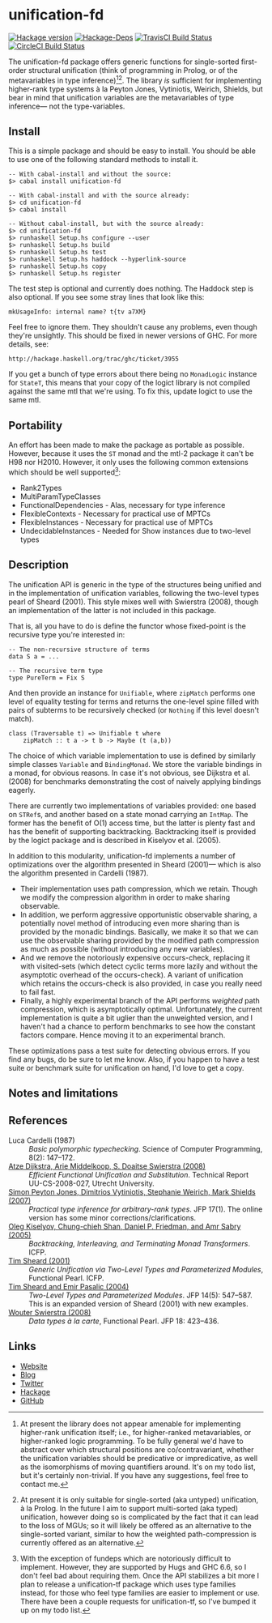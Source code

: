 unification-fd
==============
[![Hackage version](https://img.shields.io/hackage/v/unification-fd.svg?style=flat)](https://hackage.haskell.org/package/unification-fd) 
[![Hackage-Deps](https://img.shields.io/hackage-deps/v/unification-fd.svg?style=flat)](http://packdeps.haskellers.com/specific?package=unification-fd)
[![TravisCI Build Status](https://img.shields.io/travis/wrengr/unification-fd.svg?style=flat)](https://travis-ci.org/wrengr/unification-fd) 
[![CircleCI Build Status](https://circleci.com/gh/wrengr/unification-fd.svg?style=shield&circle-token=b57517657c556be6fd8fca92b843f9e4cffaf8d1)](https://circleci.com/gh/wrengr/unification-fd)

The unification-fd package offers generic functions for single-sorted
first-order structural unification (think of programming in Prolog,
or of the metavariables in type inference)[^1][^2]. The library
*is* sufficient for implementing higher-rank type systems à la
Peyton Jones, Vytiniotis, Weirich, Shields, but bear in mind that
unification variables are the metavariables of type inference— not
the type-variables.


## Install

This is a simple package and should be easy to install. You should
be able to use one of the following standard methods to install it.

    -- With cabal-install and without the source:
    $> cabal install unification-fd
    
    -- With cabal-install and with the source already:
    $> cd unification-fd
    $> cabal install
    
    -- Without cabal-install, but with the source already:
    $> cd unification-fd
    $> runhaskell Setup.hs configure --user
    $> runhaskell Setup.hs build
    $> runhaskell Setup.hs test
    $> runhaskell Setup.hs haddock --hyperlink-source
    $> runhaskell Setup.hs copy
    $> runhaskell Setup.hs register

The test step is optional and currently does nothing. The Haddock
step is also optional. If you see some stray lines that look like
this:

    mkUsageInfo: internal name? t{tv a7XM}

Feel free to ignore them. They shouldn't cause any problems, even
though they're unsightly. This should be fixed in newer versions
of GHC. For more details, see:

    http://hackage.haskell.org/trac/ghc/ticket/3955

If you get a bunch of type errors about there being no `MonadLogic`
instance for `StateT`, this means that your copy of the logict
library is not compiled against the same mtl that we're using. To
fix this, update logict to use the same mtl.


## Portability

An effort has been made to make the package as portable as possible.
However, because it uses the `ST` monad and the mtl-2 package it
can't be H98 nor H2010. However, it only uses the following common
extensions which should be well supported[^3]:

* Rank2Types
* MultiParamTypeClasses
* FunctionalDependencies - Alas, necessary for type inference
* FlexibleContexts - Necessary for practical use of MPTCs
* FlexibleInstances - Necessary for practical use of MPTCs
* UndecidableInstances - Needed for Show instances due to two-level types


## Description

The unification API is generic in the type of the structures being
unified and in the implementation of unification variables, following
the two-level types pearl of Sheard (2001). This style mixes well
with Swierstra (2008), though an implementation of the latter is
not included in this package.

That is, all you have to do is define the functor whose fixed-point
is the recursive type you're interested in:

    -- The non-recursive structure of terms
    data S a = ...

    -- The recursive term type
    type PureTerm = Fix S

And then provide an instance for `Unifiable`, where `zipMatch`
performs one level of equality testing for terms and returns the
one-level spine filled with pairs of subterms to be recursively
checked (or `Nothing` if this level doesn't match).

    class (Traversable t) => Unifiable t where
        zipMatch :: t a -> t b -> Maybe (t (a,b))

The choice of which variable implementation to use is defined by
similarly simple classes `Variable` and `BindingMonad`. We store
the variable bindings in a monad, for obvious reasons. In case it's
not obvious, see Dijkstra et al. (2008) for benchmarks demonstrating
the cost of naively applying bindings eagerly.

There are currently two implementations of variables provided: one
based on `STRef`s, and another based on a state monad carrying an
`IntMap`. The former has the benefit of O(1) access time, but the
latter is plenty fast and has the benefit of supporting backtracking.
Backtracking itself is provided by the logict package and is described
in Kiselyov et al. (2005).

In addition to this modularity, unification-fd implements a number
of optimizations over the algorithm presented in Sheard (2001)—
which is also the algorithm presented in Cardelli (1987).

* Their implementation uses path compression, which we retain.
    Though we modify the compression algorithm in order to make
    sharing observable.
* In addition, we perform aggressive opportunistic observable
    sharing, a potentially novel method of introducing even more
    sharing than is provided by the monadic bindings. Basically,
    we make it so that we can use the observable sharing provided
    by the modified path compression as much as possible (without
    introducing any new variables).
* And we remove the notoriously expensive occurs-check, replacing
    it with visited-sets (which detect cyclic terms more lazily and
    without the asymptotic overhead of the occurs-check). A variant
    of unification which retains the occurs-check is also provided,
    in case you really need to fail fast.
* Finally, a highly experimental branch of the API performs *weighted*
    path compression, which is asymptotically optimal. Unfortunately,
    the current implementation is quite a bit uglier than the
    unweighted version, and I haven't had a chance to perform
    benchmarks to see how the constant factors compare. Hence moving
    it to an experimental branch.

These optimizations pass a test suite for detecting obvious errors.
If you find any bugs, do be sure to let me know. Also, if you happen
to have a test suite or benchmark suite for unification on hand,
I'd love to get a copy.


## Notes and limitations

[^1]: At present the library does not appear amenable for implementing
higher-rank unification itself; i.e., for higher-ranked metavariables,
or higher-ranked logic programming. To be fully general we'd have
to abstract over which structural positions are co/contravariant,
whether the unification variables should be predicative or
impredicative, as well as the isomorphisms of moving quantifiers
around. It's on my todo list, but it's certainly non-trivial. If
you have any suggestions, feel free to contact me.

[^2]: At present it is only suitable for single-sorted (aka untyped)
unification, à la Prolog. In the future I aim to support multi-sorted
(aka typed) unification, however doing so is complicated by the
fact that it can lead to the loss of MGUs; so it will likely be
offered as an alternative to the single-sorted variant, similar to
how the weighted path-compression is currently offered as an
alternative.

[^3]: With the exception of fundeps which are notoriously difficult
to implement. However, they are supported by Hugs and GHC 6.6, so
I don't feel bad about requiring them. Once the API stabilizes a
bit more I plan to release a unification-tf package which uses type
families instead, for those who feel type families are easier to
implement or use. There have been a couple requests for unification-tf,
so I've bumped it up on my todo list.


## References

<dl>
<dt
    >Luca Cardelli (1987)</dt>
<dd><i>Basic polymorphic typechecking</i>.
    Science of Computer Programming, 8(2): 147–172.</dd>
<dt
    ><a href="http://www.cs.uu.nl/research/techreps/repo/CS-2008/2008-027.pdf"
    >Atze Dijkstra, Arie Middelkoop, S. Doaitse Swierstra (2008)</a></dt>
<dd><i>Efficient Functional Unification and Substitution</i>.
    Technical Report UU-CS-2008-027, Utrecht University.</dd>
<dt
    ><a href="http://research.microsoft.com/en-us/um/people/simonpj/papers/higher-rank/putting.pdf"
    >Simon Peyton Jones, Dimitrios Vytiniotis, Stephanie Weirich, Mark
    Shields (2007)</a></dt>
<dd><i>Practical type inference for arbitrary-rank types</i>.
    JFP 17(1). The online version has some minor corrections/clarifications.</dd>
<dt
    ><a href="http://www.cs.rutgers.edu/~ccshan/logicprog/LogicT-icfp2005.pdf"
    >Oleg Kiselyov, Chung-chieh Shan, Daniel P. Friedman, and Amr Sabry (2005)</a></dt>
<dd><i>Backtracking, Interleaving, and Terminating Monad Transformers</i>.
    ICFP.</dd>
<dt
    ><a href="http://web.cecs.pdx.edu/~sheard/papers/generic.ps"
    >Tim Sheard (2001)</a></dt>
<dd><i>Generic Unification via Two-Level Types and Parameterized Modules</i>,
    Functional Pearl. ICFP.</dd>
<dt
    ><a href="http://web.cecs.pdx.edu/~sheard/papers/JfpPearl.ps"
    >Tim Sheard and Emir Pasalic (2004)</a></dt>
<dd><i>Two-Level Types and Parameterized Modules</i>.
    JFP 14(5): 547–587.
    This is an expanded version of Sheard (2001) with new examples.</dd>
<dt
    ><a href="http://www.cs.ru.nl/~wouters/Publications/DataTypesALaCarte.pdf"
    >Wouter Swierstra (2008)</a></dt>
<dd><i>Data types à la carte</i>,
    Functional Pearl. JFP 18: 423–436.</dd>
</dl>


## Links

* [Website](http://cl.indiana.edu/~wren/)
* [Blog](http://winterkoninkje.dreamwidth.org/)
* [Twitter](https://twitter.com/wrengr)
* [Hackage](http://hackage.haskell.org/package/unification-fd)
* [GitHub](https://github.com/wrengr/unification-fd)
